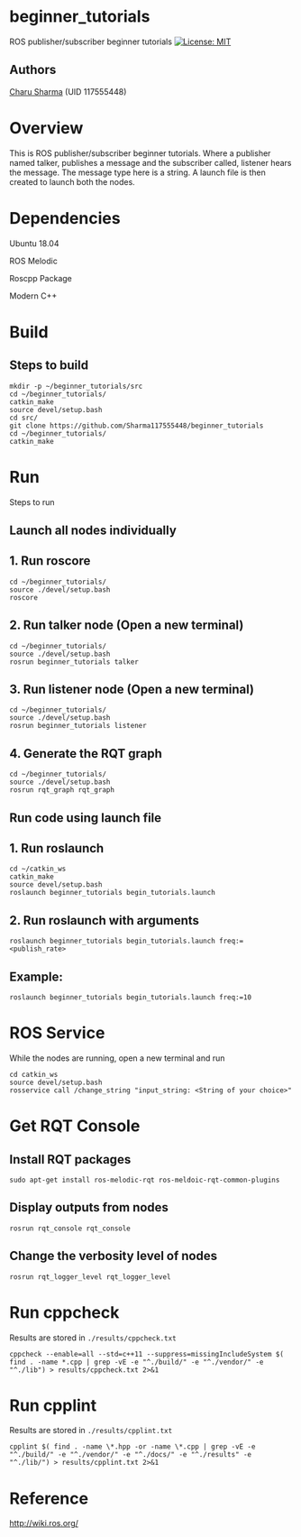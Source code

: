 # beginner_tutorials
ROS publisher/subscriber beginner tutorials
[![License: MIT](https://img.shields.io/badge/License-MIT-Default.svg)](https://opensource.org/licenses/MIT)


## Authors
[Charu Sharma](<https://github.com/Sharma117555448>) (UID 117555448)

# Overview
This is ROS publisher/subscriber beginner tutorials. Where a publisher named talker, publishes a message and the subscriber called, listener hears the message. The message type here is a string. A launch file is then created to launch both the nodes.

# Dependencies
Ubuntu 18.04

ROS Melodic

Roscpp Package

Modern C++ 


# Build
## Steps to build
```
mkdir -p ~/beginner_tutorials/src
cd ~/beginner_tutorials/
catkin_make
source devel/setup.bash
cd src/
git clone https://github.com/Sharma117555448/beginner_tutorials
cd ~/beginner_tutorials/
catkin_make

```

# Run
Steps to run
## Launch all nodes individually
## 1. Run roscore
```
cd ~/beginner_tutorials/
source ./devel/setup.bash
roscore
```
## 2. Run talker node (Open a new terminal)
```
cd ~/beginner_tutorials/
source ./devel/setup.bash
rosrun beginner_tutorials talker
```
## 3. Run listener node (Open a new terminal)
```
cd ~/beginner_tutorials/
source ./devel/setup.bash
rosrun beginner_tutorials listener
```
## 4. Generate the RQT graph
```
cd ~/beginner_tutorials/
source ./devel/setup.bash
rosrun rqt_graph rqt_graph
```
## Run code using launch file
## 1. Run roslaunch
```
cd ~/catkin_ws
catkin_make
source devel/setup.bash
roslaunch beginner_tutorials begin_tutorials.launch
```
## 2. Run roslaunch with arguments
```
roslaunch beginner_tutorials begin_tutorials.launch freq:=<publish_rate>
```
## Example:
```
roslaunch beginner_tutorials begin_tutorials.launch freq:=10
```

# ROS Service
While the nodes are running, open a new terminal and run
```
cd catkin_ws
source devel/setup.bash
rosservice call /change_string "input_string: <String of your choice>"
```
# Get RQT Console
## Install RQT packages
```
sudo apt-get install ros-melodic-rqt ros-meldoic-rqt-common-plugins
```

## Display outputs from nodes
```
rosrun rqt_console rqt_console
```
## Change the verbosity level of nodes
```
rosrun rqt_logger_level rqt_logger_level
```

# Run cppcheck
Results are stored in `./results/cppcheck.txt` 
```
cppcheck --enable=all --std=c++11 --suppress=missingIncludeSystem $( find . -name *.cpp | grep -vE -e "^./build/" -e "^./vendor/" -e "^./lib") > results/cppcheck.txt 2>&1
```

# Run cpplint
Results are stored in `./results/cpplint.txt`
```
cpplint $( find . -name \*.hpp -or -name \*.cpp | grep -vE -e "^./build/" -e "^./vendor/" -e "^./docs/" -e "^./results" -e "^./lib/") > results/cpplint.txt 2>&1
```

# Reference
http://wiki.ros.org/